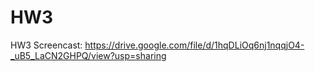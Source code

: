 # HW3

HW3 Screencast:
https://drive.google.com/file/d/1hqDLiOq6nj1nqqjO4-_uB5_LaCN2GHPQ/view?usp=sharing
